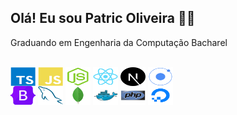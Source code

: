 ## Olá! Eu sou Patric Oliveira 👋🏻
Graduando em Engenharia da Computação Bacharel
<div style="display: inline_block"><br>
  <code><img align="center" alt="Patric-Ts" height="30" width="40" src="https://raw.githubusercontent.com/devicons/devicon/master/icons/typescript/typescript-plain.svg"></code>
  <code><img align="center" alt="Patric-Js" height="30" width="40" src="https://raw.githubusercontent.com/devicons/devicon/master/icons/javascript/javascript-plain.svg"></code>
  <code><img align="center" alt="Patric-nodejs" height="30" width="40" src="https://raw.githubusercontent.com/devicons/devicon/master/icons/nodejs/nodejs-original.svg"></code>
  <code><img align="center" alt="Patric-React" height="30" width="40" src="https://raw.githubusercontent.com/devicons/devicon/master/icons/react/react-original.svg"></code>
  <code><img align="center" alt="Patric-nextjs" height="30" width="40" src="https://raw.githubusercontent.com/devicons/devicon/master/icons/nextjs/nextjs-original.svg"></code>
  <code><img align="center" alt="Patric-ionic" height="30" width="40" src="https://raw.githubusercontent.com/devicons/devicon/master/icons/ionic/ionic-original.svg"></code>
  </br>
     <code><img align="center" alt="Patric-bootstrap" height="30" width="40" src="https://raw.githubusercontent.com/devicons/devicon/master/icons/bootstrap/bootstrap-original.svg"></code>
  <code><img align="center" alt="Patric-mysql" height="30" width="40" src="https://raw.githubusercontent.com/devicons/devicon/master/icons/mysql/mysql-original.svg"></code>
  <code><img align="center" alt="Patric-mongodb" height="30" width="40" src="https://raw.githubusercontent.com/devicons/devicon/master/icons/mongodb/mongodb-original.svg"></code>
  <code><img align="center" alt="Patric-docker" height="30" width="40" src="https://raw.githubusercontent.com/devicons/devicon/master/icons/docker/docker-original.svg"></code>
  <code><img align="center" alt="Patric-debian" height="30" width="40" src="https://raw.githubusercontent.com/devicons/devicon/master/icons/php/php-original.svg"></code>
  <code><img align="center" alt="Patric-digitalocean" height="30" width="40" src="https://raw.githubusercontent.com/devicons/devicon/master/icons/digitalocean/digitalocean-original.svg"></code>
</div>

